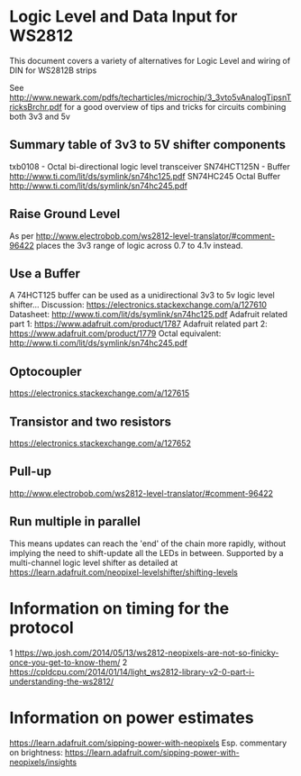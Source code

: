 # Logic Level and Data Input for WS2812

This document covers a variety of alternatives for Logic Level and wiring of DIN for WS2812B strips

See http://www.newark.com/pdfs/techarticles/microchip/3_3vto5vAnalogTipsnTricksBrchr.pdf for a good overview of tips and tricks for circuits combining both 3v3 and 5v

## Summary table of 3v3 to 5V shifter components

txb0108 - Octal bi-directional logic level transceiver
SN74HCT125N - Buffer http://www.ti.com/lit/ds/symlink/sn74hc125.pdf
SN74HC245 Octal Buffer http://www.ti.com/lit/ds/symlink/sn74hc245.pdf

## Raise Ground Level

As per http://www.electrobob.com/ws2812-level-translator/#comment-96422 places the 3v3 range of logic across 0.7 to 4.1v instead.

## Use a Buffer

A 74HCT125 buffer can be used as a unidirectional 3v3 to 5v logic level shifter...
Discussion: https://electronics.stackexchange.com/a/127610
Datasheet: http://www.ti.com/lit/ds/symlink/sn74hc125.pdf
Adafruit related part 1: https://www.adafruit.com/product/1787
Adafruit related part 2: https://www.adafruit.com/product/1779
Octal equivalent: http://www.ti.com/lit/ds/symlink/sn74hc245.pdf

## Optocoupler

https://electronics.stackexchange.com/a/127615

## Transistor and two resistors

https://electronics.stackexchange.com/a/127652

## Pull-up

http://www.electrobob.com/ws2812-level-translator/#comment-96422

## Run multiple in parallel

This means updates can reach the 'end' of the chain more rapidly, without implying the need to shift-update all the LEDs in between. Supported by a multi-channel logic level shifter as detailed at https://learn.adafruit.com/neopixel-levelshifter/shifting-levels

# Information on timing for the protocol

1 https://wp.josh.com/2014/05/13/ws2812-neopixels-are-not-so-finicky-once-you-get-to-know-them/
2 https://cpldcpu.com/2014/01/14/light_ws2812-library-v2-0-part-i-understanding-the-ws2812/
# Information on power estimates

https://learn.adafruit.com/sipping-power-with-neopixels
Esp. commentary on brightness: https://learn.adafruit.com/sipping-power-with-neopixels/insights

